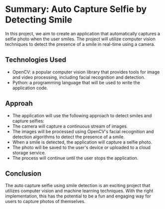 # Summary: Auto Capture Selfie by Detecting Smile

In this project, we aim to create an application that automatically captures a selfie photo when the user smiles. The project will utilize computer vision techniques to detect the presence of a smile in real-time using a camera.

## Technologies Used

* OpenCV: a popular computer vision library that provides tools for image and video processing, including facial recognition and detection.
* Python: a programming language that will be used to write the application code.

## Approah

* The application will use the following approach to detect smiles and capture selfies:
* The camera will capture a continuous stream of images.
* The images will be processed using OpenCV's facial recognition and detection algorithms to detect the presence of a smile.
* When a smile is detected, the application will capture a selfie photo.
* The photo will be saved to the user's device or uploaded to a cloud storage service.
* The process will continue until the user stops the application.

## Conclusion

The auto capture selfie using smile detection is an exciting project that utilizes computer vision and machine learning techniques. With the right implementation, this has the potential to be a fun and engaging way for users to capture photos of themselves.
